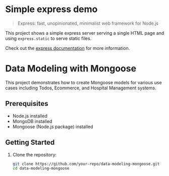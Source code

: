 # Simple express demo

> Express: fast, unopinionated, minimalist web framework for Node.js

This project shows a simple express server serving a single HTML page and using `express.static` to serve static files.

Check out the [express documentation](https://expressjs.com/) for more information.

# Data Modeling with Mongoose

This project demonstrates how to create Mongoose models for various use cases including Todos, Ecommerce, and Hospital Management systems.

## Prerequisites

- Node.js installed
- MongoDB installed
- Mongoose (Node.js package) installed

## Getting Started

1. Clone the repository:

   ```bash
   git clone https://github.com/your-repo/data-modeling-mongoose.git
   cd data-modeling-mongoose
   ```
